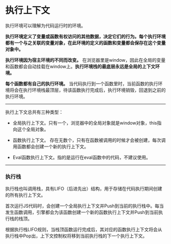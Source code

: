 # 执行上下文

  执行环境可以理解为代码运行时的环境。
  
  **执行环境定义了变量或函数有权访问的其他数据，决定它们的行为。每个执行环境都有一个与之关联的变量对象，在此环境的定义的函数和变量都会保存在这个变量对象中。**

  **执行环境因为宿主环境的不同而改变。** 在浏览器里是window，因此在全局的变量和函数都会自动挂载在window上。**执行环境栈的最底层永远是全局的上下文环境。**

  **每个函数都有自己的执行环境。** 当代码执行到一个函数里时，当前函数的执行环境将会在执行环境栈最顶层，待该函数执行完成后，执行环境销毁，回退到之前的执行环境。



  -----

  执行上下文总共有三种类型：

  - 全局执行上下文。只有一个，浏览器中的全局对象就是window对象，this指向这个全局对象。

  - 函数执行上下文。 存在无数个，只有在函数被调用的时候才会被创建，每次调用函数都会创建一个新的执行上下文。

  - Eval函数执行上下文。指的是运行在eval函数中的代码，不建议使用。



---- 

### 执行栈

执行栈也叫调用栈，具有LIFO（后进先出）结构，用于存储在代码执行期间创建的所有执行上下文。

首次运行JS代码时，会创建一个全局执行上下文并Push到当前的执行栈中。每当发生函数调用，引擎都会为该函数创建一个新的函数执行上下文并Push到当前执行栈的栈顶。

根据执行栈LIFO规则，当栈顶函数运行完成后，其对应的函数执行上下文将会从执行栈中Pop出，上下文控制权将移到当前执行栈的下一个执行上下文。


